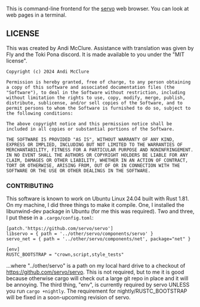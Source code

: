 This is command-line frontend for the [servo](https://servo.org) web browser. You can look at web pages in a terminal.

## LICENSE

This was created by Andi McClure. Assistance with translation was given by Fly and the Toki Pona discord. It is made available to you under the "MIT license".

	Copyright (c) 2024 Andi McClure

	Permission is hereby granted, free of charge, to any person obtaining a copy of this software and associated documentation files (the "Software"), to deal in the Software without restriction, including without limitation the rights to use, copy, modify, merge, publish, distribute, sublicense, and/or sell copies of the Software, and to permit persons to whom the Software is furnished to do so, subject to the following conditions:

	The above copyright notice and this permission notice shall be included in all copies or substantial portions of the Software.

	THE SOFTWARE IS PROVIDED "AS IS", WITHOUT WARRANTY OF ANY KIND, EXPRESS OR IMPLIED, INCLUDING BUT NOT LIMITED TO THE WARRANTIES OF MERCHANTABILITY, FITNESS FOR A PARTICULAR PURPOSE AND NONINFRINGEMENT. IN NO EVENT SHALL THE AUTHORS OR COPYRIGHT HOLDERS BE LIABLE FOR ANY CLAIM, DAMAGES OR OTHER LIABILITY, WHETHER IN AN ACTION OF CONTRACT, TORT OR OTHERWISE, ARISING FROM, OUT OF OR IN CONNECTION WITH THE SOFTWARE OR THE USE OR OTHER DEALINGS IN THE SOFTWARE.

### CONTRIBUTING

This software is known to work on Ubuntu Linux 24.04 built with Rust 1.81. On my machine, I did three things to make it compile. One, I installed the libunwind-dev package in Ubuntu (for me this was required). Two and three, I put these in a `.cargo/config.toml`:

	[patch.'https://github.com/servo/servo']
	libservo = { path = '../other/servo/components/servo' }
	servo_net = { path = '../other/servo/components/net', package="net" }

	[env]
	RUSTC_BOOTSTRAP = "crown,script,style_tests"

…where "../other/servo" is a path on my local hard drive to a checkout of <https://github.com/servo/servo>. This is not required, but to me it is good because otherwise cargo will check out a large git repo in place and it will be annoying. The third thing, "env", is currently required by servo UNLESS you run `cargo +nightly`. The requirement for nightly/RUSTC_BOOTSTRAP will be fixed in a soon-upcoming revision of servo.
